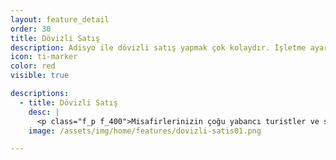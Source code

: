 ```yaml
---
layout: feature_detail
order: 30
title: Dövizli Satış
description: Adisyo ile dövizli satış yapmak çok kolaydır. İşletme ayarlarından dövizli satışı aktif ederek satış yapmaya hemen başlayabilirsiniz.
icon: ti-marker
color: red
visible: true

descriptions: 
  - title: Dövizli Satış
    desc: |
      <p class="f_p f_400">Misafirlerinizin çoğu yabancı turistler ve siz sürekli Dolar/ Euro kurunu mu takip ediyorsunuz? Adisyo ile dövizli satış yapmak çok kolay, işletme ayarlarından dövizli satışı aktif ederek satış yapmaya hemen başlayabilirsiniz.</p>
    image: /assets/img/home/features/dovizli-satis01.png

---
```

